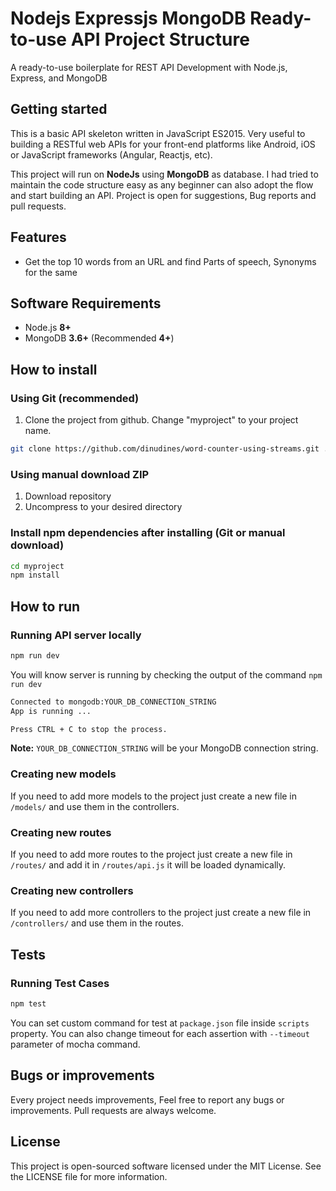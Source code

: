 # Nodejs Expressjs MongoDB Ready-to-use API Project Structure

A ready-to-use boilerplate for REST API Development with Node.js, Express, and MongoDB

## Getting started

This is a basic API skeleton written in JavaScript ES2015. Very useful to building a RESTful web APIs for your front-end platforms like Android, iOS or JavaScript frameworks (Angular, Reactjs, etc).

This project will run on **NodeJs** using **MongoDB** as database. I had tried to maintain the code structure easy as any beginner can also adopt the flow and start building an API. Project is open for suggestions, Bug reports and pull requests.

## Features

- Get the top 10 words from an URL and find Parts of speech, Synonyms for the same

## Software Requirements

- Node.js **8+**
- MongoDB **3.6+** (Recommended **4+**)

## How to install

### Using Git (recommended)

1.  Clone the project from github. Change "myproject" to your project name.

```bash
git clone https://github.com/dinudines/word-counter-using-streams.git ./myproject
```

### Using manual download ZIP

1.  Download repository
2.  Uncompress to your desired directory

### Install npm dependencies after installing (Git or manual download)

```bash
cd myproject
npm install
```

## How to run

### Running API server locally

```bash
npm run dev
```

You will know server is running by checking the output of the command `npm run dev`

```bash
Connected to mongodb:YOUR_DB_CONNECTION_STRING
App is running ...

Press CTRL + C to stop the process.
```

**Note:** `YOUR_DB_CONNECTION_STRING` will be your MongoDB connection string.

### Creating new models

If you need to add more models to the project just create a new file in `/models/` and use them in the controllers.

### Creating new routes

If you need to add more routes to the project just create a new file in `/routes/` and add it in `/routes/api.js` it will be loaded dynamically.

### Creating new controllers

If you need to add more controllers to the project just create a new file in `/controllers/` and use them in the routes.

## Tests

### Running Test Cases

```bash
npm test
```

You can set custom command for test at `package.json` file inside `scripts` property. You can also change timeout for each assertion with `--timeout` parameter of mocha command.

## Bugs or improvements

Every project needs improvements, Feel free to report any bugs or improvements. Pull requests are always welcome.

## License

This project is open-sourced software licensed under the MIT License. See the LICENSE file for more information.
